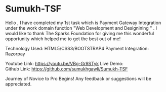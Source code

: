 # Sumukh-TSF
Hello ,
I have completed my 1st task which is Payment Gateway Integration under the work domain function "Web Development and Designining " .
I would like to thank The Sparks Foundation for giving me this wonderful opportunity which helped me to get the best out of me!

Technology Used: HTML5/CSS3/BOOTSTRAP4
Payment Integration: Razorpay

Youtube Link:  https://youtu.be/VBg-Gr9STyk
Live Demo:  
Github Link:  https://github.com/sumukhgawli/Sumukh-TSF

Journey of Novice to Pro Begins!
Any feedback or suggestions will be appreciated.
